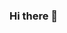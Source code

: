 ### Hi there 👋

<!--
**vkoriukina/vkoriukina** is a ✨ _special_ ✨ repository because its `README.md` (this file) appears on your GitHub profile.

<div id="header" align="center">
  <img src="https://cdn.dribbble.com/users/989299/screenshots/11226416/media/c4b6aa28ef097adc6561276241e6ce71.mp4" width="400"/>
</div>
- 🔭 I’m currently working on ...
- 🌱 I’m currently learning ...
- 👯 I’m looking to collaborate on ...
- 🤔 I’m looking for help with ...
- 💬 Ask me about ...
- 📫 How to reach me: ...
- 😄 Pronouns: ...
- ⚡ Fun fact: ...
-->
